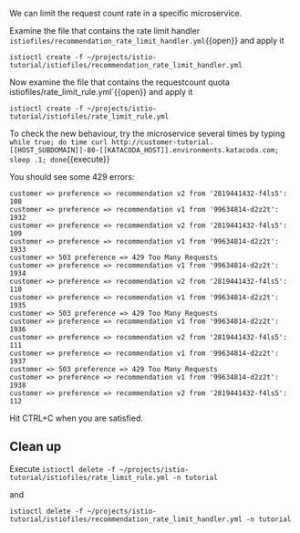 We can limit the request count rate in a specific microservice.

Examine the file that contains the rate limit handler `istiofiles/recommendation_rate_limit_handler.yml`{{open}} and apply it

`istioctl create -f ~/projects/istio-tutorial/istiofiles/recommendation_rate_limit_handler.yml`

Now examine the file that contains the requestcount quota istiofiles/rate_limit_rule.yml`{{open}} and apply it

`istioctl create -f ~/projects/istio-tutorial/istiofiles/rate_limit_rule.yml`

To check the new behaviour, try the microservice several times by typing `while true; do time curl http://customer-tutorial.[[HOST_SUBDOMAIN]]-80-[[KATACODA_HOST]].environments.katacoda.com; sleep .1; done`{{execute}}

You should see some 429 errors:

```
customer => preference => recommendation v2 from '2819441432-f4ls5': 108
customer => preference => recommendation v1 from '99634814-d2z2t': 1932
customer => preference => recommendation v2 from '2819441432-f4ls5': 109
customer => preference => recommendation v1 from '99634814-d2z2t': 1933
customer => 503 preference => 429 Too Many Requests
customer => preference => recommendation v1 from '99634814-d2z2t': 1934
customer => preference => recommendation v2 from '2819441432-f4ls5': 110
customer => preference => recommendation v1 from '99634814-d2z2t': 1935
customer => 503 preference => 429 Too Many Requests
customer => preference => recommendation v1 from '99634814-d2z2t': 1936
customer => preference => recommendation v2 from '2819441432-f4ls5': 111
customer => preference => recommendation v1 from '99634814-d2z2t': 1937
customer => 503 preference => 429 Too Many Requests
customer => preference => recommendation v1 from '99634814-d2z2t': 1938
customer => preference => recommendation v2 from '2819441432-f4ls5': 112
```

Hit CTRL+C when you are satisfied.

## Clean up

Execute `istioctl delete -f ~/projects/istio-tutorial/istiofiles/rate_limit_rule.yml -n tutorial`

and 

`istioctl delete -f ~/projects/istio-tutorial/istiofiles/recommendation_rate_limit_handler.yml -n tutorial`

